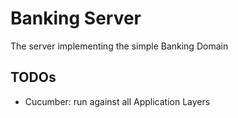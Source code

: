 # Banking Server
The server implementing the simple Banking Domain

## TODOs
- Cucumber: run against all Application Layers
